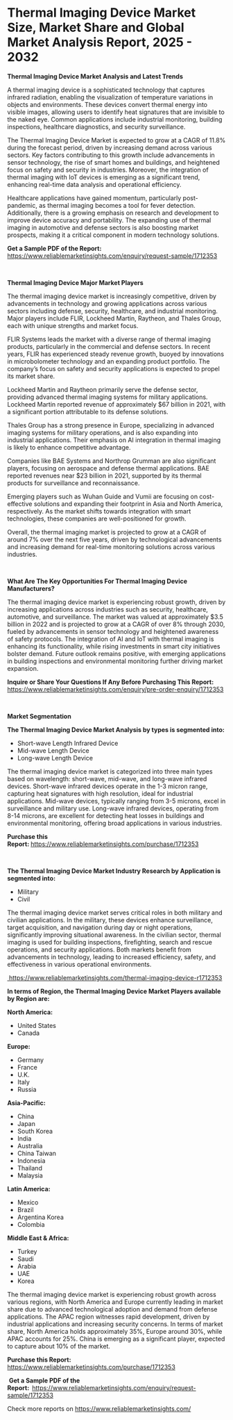 <p><h1>Thermal Imaging Device Market Size, Market Share and Global Market Analysis Report, 2025 - 2032</h1></p><p><strong>Thermal Imaging Device Market Analysis and Latest Trends</strong></p>
<p><p>A thermal imaging device is a sophisticated technology that captures infrared radiation, enabling the visualization of temperature variations in objects and environments. These devices convert thermal energy into visible images, allowing users to identify heat signatures that are invisible to the naked eye. Common applications include industrial monitoring, building inspections, healthcare diagnostics, and security surveillance.</p><p>The Thermal Imaging Device Market is expected to grow at a CAGR of 11.8% during the forecast period, driven by increasing demand across various sectors. Key factors contributing to this growth include advancements in sensor technology, the rise of smart homes and buildings, and heightened focus on safety and security in industries. Moreover, the integration of thermal imaging with IoT devices is emerging as a significant trend, enhancing real-time data analysis and operational efficiency. </p><p>Healthcare applications have gained momentum, particularly post-pandemic, as thermal imaging becomes a tool for fever detection. Additionally, there is a growing emphasis on research and development to improve device accuracy and portability. The expanding use of thermal imaging in automotive and defense sectors is also boosting market prospects, making it a critical component in modern technology solutions.</p></p>
<p><strong>Get a Sample PDF of the Report:&nbsp;</strong> <a href="https://www.reliablemarketinsights.com/enquiry/request-sample/1712353?utm_campaign=2624&utm_medium=2&utm_source=Github&utm_content=ia&utm_term=09042025&utm_id=thermal-imaging-device">https://www.reliablemarketinsights.com/enquiry/request-sample/1712353</a></p>
<p>&nbsp;</p>
<p><strong>Thermal Imaging Device Major Market Players</strong></p>
<p><p>The thermal imaging device market is increasingly competitive, driven by advancements in technology and growing applications across various sectors including defense, security, healthcare, and industrial monitoring. Major players include FLIR, Lockheed Martin, Raytheon, and Thales Group, each with unique strengths and market focus.</p><p>FLIR Systems leads the market with a diverse range of thermal imaging products, particularly in the commercial and defense sectors. In recent years, FLIR has experienced steady revenue growth, buoyed by innovations in microbolometer technology and an expanding product portfolio. The company’s focus on safety and security applications is expected to propel its market share.</p><p>Lockheed Martin and Raytheon primarily serve the defense sector, providing advanced thermal imaging systems for military applications. Lockheed Martin reported revenue of approximately $67 billion in 2021, with a significant portion attributable to its defense solutions. </p><p>Thales Group has a strong presence in Europe, specializing in advanced imaging systems for military operations, and is also expanding into industrial applications. Their emphasis on AI integration in thermal imaging is likely to enhance competitive advantage.</p><p>Companies like BAE Systems and Northrop Grumman are also significant players, focusing on aerospace and defense thermal applications. BAE reported revenues near $23 billion in 2021, supported by its thermal products for surveillance and reconnaissance.</p><p>Emerging players such as Wuhan Guide and Vumii are focusing on cost-effective solutions and expanding their footprint in Asia and North America, respectively. As the market shifts towards integration with smart technologies, these companies are well-positioned for growth.</p><p>Overall, the thermal imaging market is projected to grow at a CAGR of around 7% over the next five years, driven by technological advancements and increasing demand for real-time monitoring solutions across various industries.</p></p>
<p>&nbsp;</p>
<p><strong>What Are The Key Opportunities For Thermal Imaging Device Manufacturers?</strong></p>
<p><p>The thermal imaging device market is experiencing robust growth, driven by increasing applications across industries such as security, healthcare, automotive, and surveillance. The market was valued at approximately $3.5 billion in 2022 and is projected to grow at a CAGR of over 8% through 2030, fueled by advancements in sensor technology and heightened awareness of safety protocols. The integration of AI and IoT with thermal imaging is enhancing its functionality, while rising investments in smart city initiatives bolster demand. Future outlook remains positive, with emerging applications in building inspections and environmental monitoring further driving market expansion.</p></p>
<p><strong>Inquire or Share Your Questions If Any Before Purchasing This Report:</strong> <a href="https://www.reliablemarketinsights.com/enquiry/pre-order-enquiry/1712353?utm_campaign=2624&utm_medium=2&utm_source=Github&utm_content=ia&utm_term=09042025&utm_id=thermal-imaging-device">https://www.reliablemarketinsights.com/enquiry/pre-order-enquiry/1712353</a></p>
<p>&nbsp;</p>
<p><strong>Market Segmentation</strong></p>
<p><strong>The Thermal Imaging Device Market Analysis by types is segmented into:</strong></p>
<p><ul><li>Short-wave Length Infrared Device</li><li>Mid-wave Length Device</li><li>Long-wave Length Device</li></ul></p>
<p><p>The thermal imaging device market is categorized into three main types based on wavelength: short-wave, mid-wave, and long-wave infrared devices. Short-wave infrared devices operate in the 1-3 micron range, capturing heat signatures with high resolution, ideal for industrial applications. Mid-wave devices, typically ranging from 3-5 microns, excel in surveillance and military use. Long-wave infrared devices, operating from 8-14 microns, are excellent for detecting heat losses in buildings and environmental monitoring, offering broad applications in various industries.</p></p>
<p><strong>Purchase this Report:&nbsp;</strong><a href="https://www.reliablemarketinsights.com/purchase/1712353?utm_campaign=2624&utm_medium=2&utm_source=Github&utm_content=ia&utm_term=09042025&utm_id=thermal-imaging-device">https://www.reliablemarketinsights.com/purchase/1712353</a></p>
<p>&nbsp;</p>
<p><strong>The Thermal Imaging Device Market Industry Research by Application is segmented into:</strong></p>
<p><ul><li>Military</li><li>Civil</li></ul></p>
<p><p>The thermal imaging device market serves critical roles in both military and civilian applications. In the military, these devices enhance surveillance, target acquisition, and navigation during day or night operations, significantly improving situational awareness. In the civilian sector, thermal imaging is used for building inspections, firefighting, search and rescue operations, and security applications. Both markets benefit from advancements in technology, leading to increased efficiency, safety, and effectiveness in various operational environments.</p></p>
<p><a href="https://www.reliablemarketinsights.com/thermal-imaging-device-r1712353?utm_campaign=2624&utm_medium=2&utm_source=Github&utm_content=ia&utm_term=09042025&utm_id=thermal-imaging-device">&nbsp;https://www.reliablemarketinsights.com/thermal-imaging-device-r1712353</a></p>
<p><strong>In terms of Region, the Thermal Imaging Device Market Players available by Region are:</strong></p>
<p>
    <p> <strong> North America: </strong>
        <ul>
            <li>United States</li>
            <li>Canada</li>
        </ul>
        </p> 
    <p> <strong> Europe: </strong>
        <ul>
            <li>Germany</li>
            <li>France</li>
            <li>U.K.</li>
            <li>Italy</li>
            <li>Russia</li>
        </ul>
        </p> 
    <p> <strong> Asia-Pacific: </strong>
        <ul>
            <li>China</li>
            <li>Japan</li>
            <li>South Korea</li>
            <li>India</li>
            <li>Australia</li>
            <li>China Taiwan</li>
            <li>Indonesia</li>
            <li>Thailand</li>
            <li>Malaysia</li>
        </ul>
        </p> 
    <p> <strong> Latin America: </strong>
        <ul>
            <li>Mexico</li>
            <li>Brazil</li>
            <li>Argentina Korea</li>
            <li>Colombia</li>
        </ul>
        </p> 
    <p> <strong> Middle East & Africa: </strong>
        <ul>
            <li>Turkey</li>
            <li>Saudi</li>
            <li>Arabia</li>
            <li>UAE</li>
            <li>Korea</li>
        </ul>
    </p>
    </p>
<p><p>The thermal imaging device market is experiencing robust growth across various regions, with North America and Europe currently leading in market share due to advanced technological adoption and demand from defense applications. The APAC region witnesses rapid development, driven by industrial applications and increasing security concerns. In terms of market share, North America holds approximately 35%, Europe around 30%, while APAC accounts for 25%. China is emerging as a significant player, expected to capture about 10% of the market.</p></p>
<p><strong>Purchase this Report: </strong><a href="https://www.reliablemarketinsights.com/purchase/1712353?utm_campaign=2624&utm_medium=2&utm_source=Github&utm_content=ia&utm_term=09042025&utm_id=thermal-imaging-device">https://www.reliablemarketinsights.com/purchase/1712353</a></p>
<p>&nbsp;<strong>Get a Sample PDF of the Report:&nbsp;&nbsp;</strong><a href="https://www.reliablemarketinsights.com/enquiry/request-sample/1712353?utm_campaign=2624&utm_medium=2&utm_source=Github&utm_content=ia&utm_term=09042025&utm_id=thermal-imaging-device">https://www.reliablemarketinsights.com/enquiry/request-sample/1712353</a></p>
<p><strong></strong></p>
<p>Check more reports on <a href="https://www.reliablemarketinsights.com/?utm_campaign=2624&utm_medium=2&utm_source=Github&utm_content=ia&utm_term=09042025&utm_id=thermal-imaging-device">https://www.reliablemarketinsights.com/</a></p>